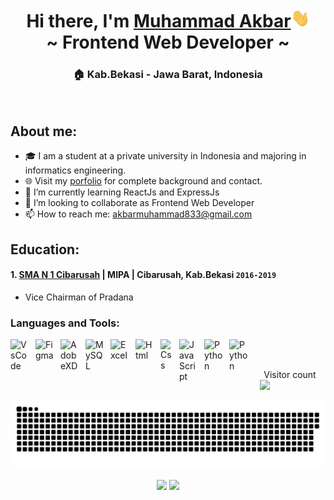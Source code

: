 <div align="center">
  <h1>Hi there, I'm <a href='https://www.instagram.com/akbar.833/'>Muhammad Akbar</a><img src="https://github.com/ABSphreak/ABSphreak/blob/master/gifs/Hi.gif" width="30px" height="30px"><br/>~ Frontend Web Developer ~</h1>
  <h3>🏠 Kab.Bekasi - Jawa Barat, Indonesia</h3>
</div>

<br/>

## About me:

- 🎓 I am a student at a private university in Indonesia and majoring in informatics engineering.
- 🌐 Visit my [porfolio](https://akbaroke.github.io/my-portfolio/) for complete background and contact.
- 🌱 I’m currently learning ReactJs and ExpressJs
- 👯 I’m looking to collaborate as Frontend Web Developer
- 📫 How to reach me: [akbarmuhammad833@gmail.com](mailto:akbarmuhammad833@gmail.com)

## Education:

#### 1. [SMA N 1 Cibarusah](https://dapo.kemdikbud.go.id/sekolah/3FC3F54A8722F78562FB) | MIPA | Cibarusah, Kab.Bekasi `2016-2019`

- Vice Chairman of Pradana

### Languages and Tools:

<img align="left" alt="VsCode" width="30px" src="https://upload.wikimedia.org/wikipedia/commons/thumb/9/9a/Visual_Studio_Code_1.35_icon.svg/2048px-Visual_Studio_Code_1.35_icon.svg.png" style="padding-right:10px;" />
<img align="left" alt="Figma" width="30px" src="https://cdn2.downdetector.com/static/uploads/c/300/0d4f7/figma2.png" style="padding-right:10px;" />
<img align="left" alt="AdobeXD" width="30px" src="https://upload.wikimedia.org/wikipedia/commons/thumb/c/c2/Adobe_XD_CC_icon.svg/2101px-Adobe_XD_CC_icon.svg.png" style="padding-right:10px;" />
<img align="left" alt="MySQL" width="30px" src="https://cdn.jsdelivr.net/gh/devicons/devicon/icons/mysql/mysql-original.svg" style="padding-right:10px;" />
<img align="left" alt="Excel" width="30px" src="https://is2-ssl.mzstatic.com/image/thumb/Purple126/v4/a8/fd/5a/a8fd5a84-c6f1-355f-3b9f-6e86598efaa3/XCEL.png/1200x630bb.png" style="padding-right:10px;" />
<img align="left" alt="Html" width="30px" src="https://www.freeiconspng.com/thumbs/html5-icon/html5-icon-1.png" style="padding-right:10px;" />
<img align="left" alt="Css" width="20px" src="https://i.pinimg.com/originals/eb/7e/20/eb7e20e646f5b7ec9ed4f8f78a5dee8f.png" style="padding-right:10px;" />
<img align="left" alt="JavaScript" width="30px" src="https://www.freepnglogos.com/uploads/javascript-png/javascript-shield-logo-icon-2.png" style="padding-right:10px;" />
<img align="left" alt="Python" width="30px" src="https://upload.wikimedia.org/wikipedia/commons/thumb/c/c3/Python-logo-notext.svg/110px-Python-logo-notext.svg.png?20100317150552" style="padding-right:10px;" />
<img align="left" alt="Python" width="30px" src="https://www.php.net/images/logos/new-php-logo.svg" style="padding-right:10px;" />

<br/>
<br/>

<p align="center"> 
  Visitor count<br>
  <img src="https://profile-counter.glitch.me/Akbaroke/count.svg" />
</p>
<a href=#><img src="contributions.svg"></a>
<br/>

<p align = "center">
  <img src = "https://github-readme-stats.vercel.app/api?username=Akbaroke&show_icons=true&theme=bear" width = 400>
  <img src = "https://github-readme-streak-stats.herokuapp.com?user=Akbaroke&theme=dark&hide_border=true" width = 400>
</p>
